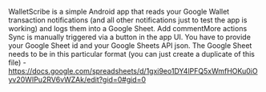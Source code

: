 WalletScribe is a simple Android app that reads your Google Wallet transaction notifications (and all other notifications just to test the app is working) and logs them into a Google Sheet. Add commentMore actions
Sync is manually triggered via a button in the app UI.
You have to provide your Google Sheet id and your Google Sheets API json. 
The Google Sheet needs to be in this particular format (you can just create a duplicate of this file) - https://docs.google.com/spreadsheets/d/1gxi9eo1DY4lPFQ5xWmfHOKu0iOyv20WIPu2RV6vWZAk/edit?gid=0#gid=0
